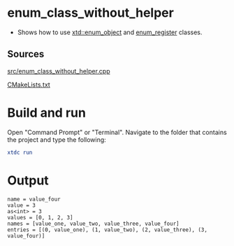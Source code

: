 # enum_class_without_helper

* Shows how to use [xtd::enum_object](../../../../src/xtd.core/include/xtd/xtd::enum_object.h) and [enum_register](../../../../src/xtd.core/include/xtd/xtd::enum_object.h) classes.


## Sources

[src/enum_class_without_helper.cpp](src/enum_class_without_helper.cpp)

[CMakeLists.txt](CMakeLists.txt)

# Build and run

Open "Command Prompt" or "Terminal". Navigate to the folder that contains the project and type the following:

```cmake
xtdc run
```

# Output

```
name = value_four
value = 3
as<int> = 3
values = [0, 1, 2, 3]
names = [value_one, value_two, value_three, value_four]
entries = [(0, value_one), (1, value_two), (2, value_three), (3, value_four)]
```
